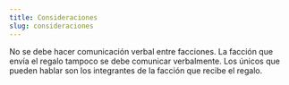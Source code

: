 ```yaml
---
title: Consideraciones
slug: consideraciones
---
```

No se debe hacer comunicación verbal entre facciones. La facción que envía el regalo tampoco se debe comunicar verbalmente. Los únicos que pueden hablar son los integrantes de la facción que recibe el regalo.